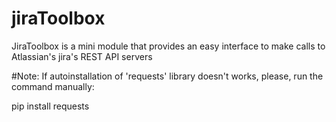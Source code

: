 # jiraToolbox
JiraToolbox is a mini module that provides an easy interface to make calls to Atlassian's jira's REST API servers

#Note: If autoinstallation of 'requests' library doesn't works, please, run the command manually: 

pip install requests
